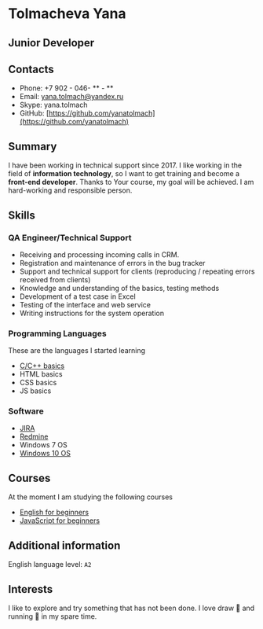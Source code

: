 # Tolmacheva Yana

## Junior Developer

## Contacts

- Phone: +7 902 - 046- ** - **
- Email: yana.tolmach@yandex.ru
- Skype: yana.tolmach
- GitHub: [https://github.com/yanatolmach](https://github.com/yanatolmach)

## Summary

I have been working in technical support since 2017. I like working in the field of **information technology**, so I want to get training and become a **front-end developer**. Thanks to Your course, my goal will be achieved. I am hard-working and responsible person.

## Skills

### QA Engineer/Technical Support

- Receiving and processing incoming calls in CRM.
- Registration and maintenance of errors in the bug tracker 
- Support and technical support for clients
(reproducing / repeating errors received from clients)
- Knowledge and understanding of the basics, testing methods
- Development of a test case in Excel
- Testing of the interface and web service
- Writing instructions for the system operation

### Programming Languages

These are the languages I started learning
- [C/C++  basics](https://github.com/yanatolmach/test)
- HTML basics 
- CSS basics
- JS basics

### Software 

- [JIRA](https://www.atlassian.com/software/jira)
- [Redmine](https://www.redmine.org/)
- Windows 7 OS
- [Windows 10 OS](https://www.microsoft.com/ru-ru/software-download/windows10)

## Courses

At the moment I am studying the following courses

* [English for beginners](https://www.udemy.com/course/anglijskij-yazyk/)
* [JavaScript for beginners](https://www.udemy.com/course/javascript_full/)

## Additional information

English language level: `A2`

## Interests

I like to explore and try something that has not been done. I love draw :sunrise: and running :runner: in my spare time.


